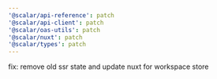 ```yaml
---
'@scalar/api-reference': patch
'@scalar/api-client': patch
'@scalar/oas-utils': patch
'@scalar/nuxt': patch
'@scalar/types': patch
---
```


fix: remove old ssr state and update nuxt for workspace store
